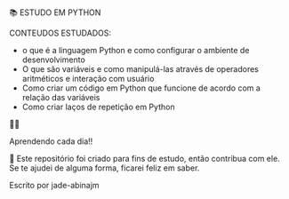 📚 ESTUDO EM PYTHON

CONTEUDOS ESTUDADOS:

- o que é a linguagem Python e como configurar o ambiente de desenvolvimento
- O que são variáveis e como manipulá-las através de operadores aritméticos e interação com usuário
- Como criar um código em Python que funcione de acordo com a relação das variáveis
- Como criar laços de repetição em Python

🧡💛

Aprendendo cada dia!!

🤝 Este repositório foi criado para fins de estudo, então contribua com ele. Se te ajudei de alguma forma, ficarei feliz em saber.

Escrito por jade-abinajm

